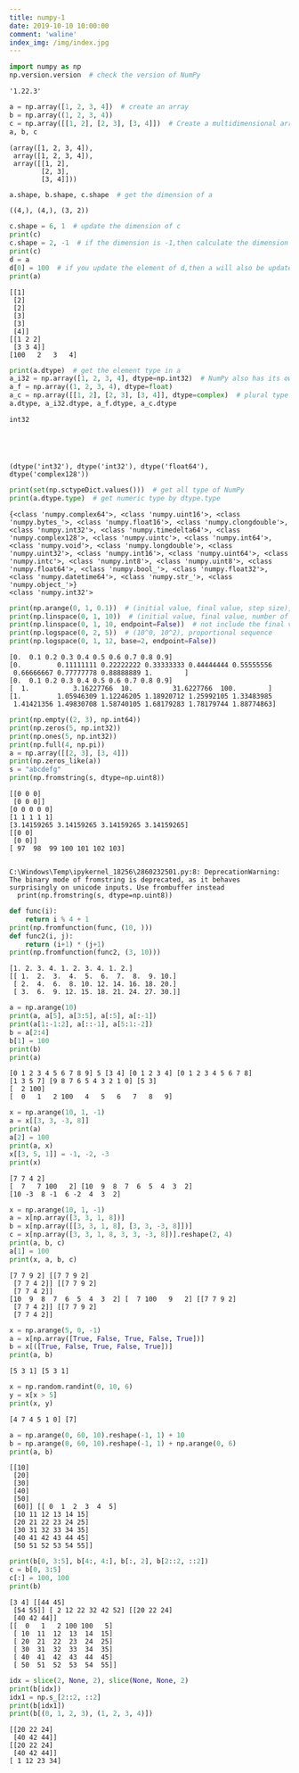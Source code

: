 ```yaml
---
title: numpy-1
date: 2019-10-10 10:00:00
comment: 'waline'
index_img: /img/index.jpg
---
```



```python
import numpy as np
np.version.version  # check the version of NumPy
```




    '1.22.3'




```python
a = np.array([1, 2, 3, 4])  # create an array
b = np.array((1, 2, 3, 4))
c = np.array([[1, 2], [2, 3], [3, 4]])  # Create a multidimensional array
a, b, c
```




    (array([1, 2, 3, 4]),
     array([1, 2, 3, 4]),
     array([[1, 2],
            [2, 3],
            [3, 4]]))




```python
a.shape, b.shape, c.shape  # get the dimension of a
```




    ((4,), (4,), (3, 2))




```python
c.shape = 6, 1  # update the dimension of c
print(c)
c.shape = 2, -1  # if the dimension is -1,then calculate the dimension automatically
print(c)
d = a
d[0] = 100  # if you update the element of d,then a will also be updated
print(a)
```

    [[1]
     [2]
     [2]
     [3]
     [3]
     [4]]
    [[1 2 2]
     [3 3 4]]
    [100   2   3   4]



```python
print(a.dtype)  # get the element type in a
a_i32 = np.array([1, 2, 3, 4], dtype=np.int32)  # NumPy also has its own float type(float16，float32，float64， float128)
a_f = np.array((1, 2, 3, 4), dtype=float)
a_c = np.array([[1, 2], [2, 3], [3, 4]], dtype=complex)  # plural type
a.dtype, a_i32.dtype, a_f.dtype, a_c.dtype
```

    int32





    (dtype('int32'), dtype('int32'), dtype('float64'), dtype('complex128'))




```python
print(set(np.sctypeDict.values()))  # get all type of NumPy
print(a.dtype.type)  # get numeric type by dtype.type
```

    {<class 'numpy.complex64'>, <class 'numpy.uint16'>, <class 'numpy.bytes_'>, <class 'numpy.float16'>, <class 'numpy.clongdouble'>, <class 'numpy.int32'>, <class 'numpy.timedelta64'>, <class 'numpy.complex128'>, <class 'numpy.uintc'>, <class 'numpy.int64'>, <class 'numpy.void'>, <class 'numpy.longdouble'>, <class 'numpy.uint32'>, <class 'numpy.int16'>, <class 'numpy.uint64'>, <class 'numpy.intc'>, <class 'numpy.int8'>, <class 'numpy.uint8'>, <class 'numpy.float64'>, <class 'numpy.bool_'>, <class 'numpy.float32'>, <class 'numpy.datetime64'>, <class 'numpy.str_'>, <class 'numpy.object_'>}
    <class 'numpy.int32'>



```python
print(np.arange(0, 1, 0.1))  # (initial value, final value, step size), not include the final value
print(np.linspace(0, 1, 10))  # (initial value, final value, number of elements), include the final value
print(np.linspace(0, 1, 10, endpoint=False))  # not include the final value
print(np.logspace(0, 2, 5))  # (10^0, 10^2), proportional sequence
print(np.logspace(0, 1, 12, base=2, endpoint=False))
```

    [0.  0.1 0.2 0.3 0.4 0.5 0.6 0.7 0.8 0.9]
    [0.         0.11111111 0.22222222 0.33333333 0.44444444 0.55555556
     0.66666667 0.77777778 0.88888889 1.        ]
    [0.  0.1 0.2 0.3 0.4 0.5 0.6 0.7 0.8 0.9]
    [  1.           3.16227766  10.          31.6227766  100.        ]
    [1.         1.05946309 1.12246205 1.18920712 1.25992105 1.33483985
     1.41421356 1.49830708 1.58740105 1.68179283 1.78179744 1.88774863]



```python
print(np.empty((2, 3), np.int64))
print(np.zeros(5, np.int32))
print(np.ones(5, np.int32))
print(np.full(4, np.pi))
a = np.array([[2, 3], [3, 4]])
print(np.zeros_like(a))
s = "abcdefg"
print(np.fromstring(s, dtype=np.uint8))
```

    [[0 0 0]
     [0 0 0]]
    [0 0 0 0 0]
    [1 1 1 1 1]
    [3.14159265 3.14159265 3.14159265 3.14159265]
    [[0 0]
     [0 0]]
    [ 97  98  99 100 101 102 103]


    C:\Windows\Temp\ipykernel_18256\2860232501.py:8: DeprecationWarning: The binary mode of fromstring is deprecated, as it behaves surprisingly on unicode inputs. Use frombuffer instead
      print(np.fromstring(s, dtype=np.uint8))



```python
def func(i):
    return i % 4 + 1
print(np.fromfunction(func, (10, )))
def func2(i, j):
    return (i+1) * (j+1)
print(np.fromfunction(func2, (3, 10)))
```

    [1. 2. 3. 4. 1. 2. 3. 4. 1. 2.]
    [[ 1.  2.  3.  4.  5.  6.  7.  8.  9. 10.]
     [ 2.  4.  6.  8. 10. 12. 14. 16. 18. 20.]
     [ 3.  6.  9. 12. 15. 18. 21. 24. 27. 30.]]



```python
a = np.arange(10)
print(a, a[5], a[3:5], a[:5], a[:-1])
print(a[1:-1:2], a[::-1], a[5:1:-2])
b = a[2:4]
b[1] = 100
print(b)
print(a)
```

    [0 1 2 3 4 5 6 7 8 9] 5 [3 4] [0 1 2 3 4] [0 1 2 3 4 5 6 7 8]
    [1 3 5 7] [9 8 7 6 5 4 3 2 1 0] [5 3]
    [  2 100]
    [  0   1   2 100   4   5   6   7   8   9]



```python
x = np.arange(10, 1, -1)
a = x[[3, 3, -3, 8]]
print(a)
a[2] = 100
print(a, x)
x[[3, 5, 1]] = -1, -2, -3
print(x)
```

    [7 7 4 2]
    [  7   7 100   2] [10  9  8  7  6  5  4  3  2]
    [10 -3  8 -1  6 -2  4  3  2]



```python
x = np.arange(10, 1, -1)
a = x[np.array([3, 3, 1, 8])]
b = x[np.array([[3, 3, 1, 8], [3, 3, -3, 8]])]
c = x[np.array([3, 3, 1, 8, 3, 3, -3, 8])].reshape(2, 4)
print(a, b, c)
a[1] = 100
print(x, a, b, c)
```

    [7 7 9 2] [[7 7 9 2]
     [7 7 4 2]] [[7 7 9 2]
     [7 7 4 2]]
    [10  9  8  7  6  5  4  3  2] [  7 100   9   2] [[7 7 9 2]
     [7 7 4 2]] [[7 7 9 2]
     [7 7 4 2]]



```python
x = np.arange(5, 0, -1)
a = x[np.array([True, False, True, False, True])]
b = x[([True, False, True, False, True])]
print(a, b)
```

    [5 3 1] [5 3 1]



```python
x = np.random.randint(0, 10, 6)
y = x[x > 5]
print(x, y)
```

    [4 7 4 5 1 0] [7]



```python
a = np.arange(0, 60, 10).reshape(-1, 1) + 10
b = np.arange(0, 60, 10).reshape(-1, 1) + np.arange(0, 6)
print(a, b)
```

    [[10]
     [20]
     [30]
     [40]
     [50]
     [60]] [[ 0  1  2  3  4  5]
     [10 11 12 13 14 15]
     [20 21 22 23 24 25]
     [30 31 32 33 34 35]
     [40 41 42 43 44 45]
     [50 51 52 53 54 55]]



```python
print(b[0, 3:5], b[4:, 4:], b[:, 2], b[2::2, ::2])
c = b[0, 3:5]
c[:] = 100, 100
print(b)
```

    [3 4] [[44 45]
     [54 55]] [ 2 12 22 32 42 52] [[20 22 24]
     [40 42 44]]
    [[  0   1   2 100 100   5]
     [ 10  11  12  13  14  15]
     [ 20  21  22  23  24  25]
     [ 30  31  32  33  34  35]
     [ 40  41  42  43  44  45]
     [ 50  51  52  53  54  55]]



```python
idx = slice(2, None, 2), slice(None, None, 2)
print(b[idx])
idx1 = np.s_[2::2, ::2]
print(b[idx1])
print(b[(0, 1, 2, 3), (1, 2, 3, 4)])
```

    [[20 22 24]
     [40 42 44]]
    [[20 22 24]
     [40 42 44]]
    [ 1 12 23 34]



```python

```
